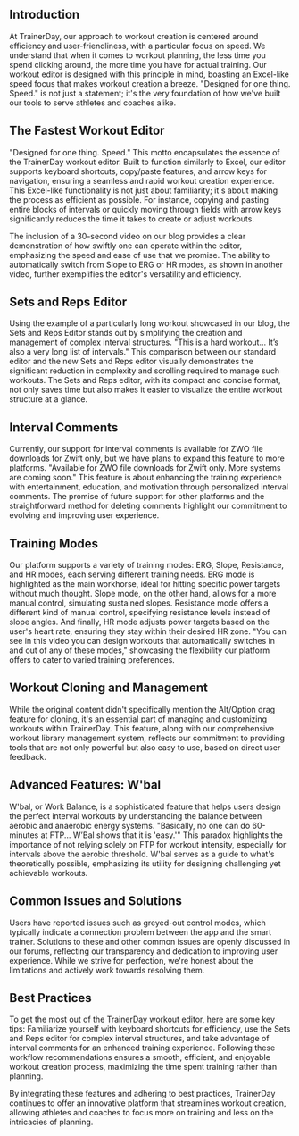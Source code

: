 ## Introduction

At TrainerDay, our approach to workout creation is centered around efficiency and user-friendliness, with a particular focus on speed. We understand that when it comes to workout planning, the less time you spend clicking around, the more time you have for actual training. Our workout editor is designed with this principle in mind, boasting an Excel-like speed focus that makes workout creation a breeze. "Designed for one thing. Speed." is not just a statement; it's the very foundation of how we've built our tools to serve athletes and coaches alike.

## The Fastest Workout Editor

"Designed for one thing. Speed." This motto encapsulates the essence of the TrainerDay workout editor. Built to function similarly to Excel, our editor supports keyboard shortcuts, copy/paste features, and arrow keys for navigation, ensuring a seamless and rapid workout creation experience. This Excel-like functionality is not just about familiarity; it's about making the process as efficient as possible. For instance, copying and pasting entire blocks of intervals or quickly moving through fields with arrow keys significantly reduces the time it takes to create or adjust workouts.

The inclusion of a 30-second video on our blog provides a clear demonstration of how swiftly one can operate within the editor, emphasizing the speed and ease of use that we promise. The ability to automatically switch from Slope to ERG or HR modes, as shown in another video, further exemplifies the editor's versatility and efficiency.

## Sets and Reps Editor

Using the example of a particularly long workout showcased in our blog, the Sets and Reps Editor stands out by simplifying the creation and management of complex interval structures. "This is a hard workout... It’s also a very long list of intervals." This comparison between our standard editor and the new Sets and Reps editor visually demonstrates the significant reduction in complexity and scrolling required to manage such workouts. The Sets and Reps editor, with its compact and concise format, not only saves time but also makes it easier to visualize the entire workout structure at a glance.

## Interval Comments

Currently, our support for interval comments is available for ZWO file downloads for Zwift only, but we have plans to expand this feature to more platforms. "Available for ZWO file downloads for Zwift only. More systems are coming soon." This feature is about enhancing the training experience with entertainment, education, and motivation through personalized interval comments. The promise of future support for other platforms and the straightforward method for deleting comments highlight our commitment to evolving and improving user experience.

## Training Modes

Our platform supports a variety of training modes: ERG, Slope, Resistance, and HR modes, each serving different training needs. ERG mode is highlighted as the main workhorse, ideal for hitting specific power targets without much thought. Slope mode, on the other hand, allows for a more manual control, simulating sustained slopes. Resistance mode offers a different kind of manual control, specifying resistance levels instead of slope angles. And finally, HR mode adjusts power targets based on the user's heart rate, ensuring they stay within their desired HR zone. "You can see in this video you can design workouts that automatically switches in and out of any of these modes," showcasing the flexibility our platform offers to cater to varied training preferences.

## Workout Cloning and Management

While the original content didn't specifically mention the Alt/Option drag feature for cloning, it's an essential part of managing and customizing workouts within TrainerDay. This feature, along with our comprehensive workout library management system, reflects our commitment to providing tools that are not only powerful but also easy to use, based on direct user feedback.

## Advanced Features: W'bal

W'bal, or Work Balance, is a sophisticated feature that helps users design the perfect interval workouts by understanding the balance between aerobic and anaerobic energy systems. "Basically, no one can do 60-minutes at FTP... W’Bal shows that it is 'easy.'" This paradox highlights the importance of not relying solely on FTP for workout intensity, especially for intervals above the aerobic threshold. W'bal serves as a guide to what's theoretically possible, emphasizing its utility for designing challenging yet achievable workouts.

## Common Issues and Solutions

Users have reported issues such as greyed-out control modes, which typically indicate a connection problem between the app and the smart trainer. Solutions to these and other common issues are openly discussed in our forums, reflecting our transparency and dedication to improving user experience. While we strive for perfection, we're honest about the limitations and actively work towards resolving them.

## Best Practices

To get the most out of the TrainerDay workout editor, here are some key tips: Familiarize yourself with keyboard shortcuts for efficiency, use the Sets and Reps editor for complex interval structures, and take advantage of interval comments for an enhanced training experience. Following these workflow recommendations ensures a smooth, efficient, and enjoyable workout creation process, maximizing the time spent training rather than planning.

By integrating these features and adhering to best practices, TrainerDay continues to offer an innovative platform that streamlines workout creation, allowing athletes and coaches to focus more on training and less on the intricacies of planning.